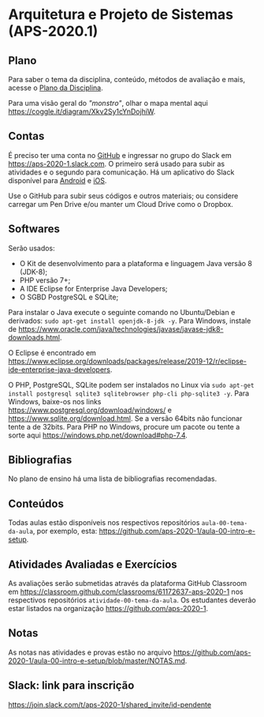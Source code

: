 # Arquitetura e Projeto de Sistemas (APS-2020.1)

## Plano

Para saber o tema da disciplina, conteúdo, métodos de avaliação e mais, acesse o [Plano da Disciplina](https://github.com/aps-2020-1/aula-00-intro-e-setup/blob/master/PLANO.md).

Para uma visão geral do _"monstro"_, olhar o mapa mental aqui <https://coggle.it/diagram/Xkv2Sy1cYnDojhiW>.

## Contas

É preciso ter uma conta no [GitHub](https://github.com/join) e ingressar no grupo do Slack em <https://aps-2020-1.slack.com>. O primeiro será usado para subir as atividades e o segundo para comunicação. Há um aplicativo do Slack disponível para [Android](https://play.google.com/store/apps/details?id=com.Slack&hl=pt_BR) e [iOS](https://itunes.apple.com/br/app/slack/id618783545).

Use o GitHub para subir seus códigos e outros materiais; ou considere carregar um Pen Drive e/ou manter um Cloud Drive como o Dropbox.

## Softwares

Serão usados:

* O Kit de desenvolvimento para a plataforma e linguagem Java versão 8 (JDK-8);
* PHP versão 7+;
* A IDE Eclipse for Enterprise Java Developers;
* O SGBD PostgreSQL e SQLite;

Para instalar o Java execute o seguinte comando no Ubuntu/Debian e derivados: `sudo apt-get install openjdk-8-jdk -y`. Para Windows, instale de <https://www.oracle.com/java/technologies/javase/javase-jdk8-downloads.html>.

O Eclipse é encontrado em <https://www.eclipse.org/downloads/packages/release/2019-12/r/eclipse-ide-enterprise-java-developers>.

O PHP, PostgreSQL, SQLite podem ser instalados no Linux via `sudo apt-get install postgresql sqlite3 sqlitebrowser php-cli php-sqlite3 -y`. Para Windows, baixe-os nos links <https://www.postgresql.org/download/windows/> e <https://www.sqlite.org/download.html>. Se a versão 64bits não funcionar tente a de 32bits. Para PHP no Windows, procure um pacote ou tente a sorte aqui <https://windows.php.net/download#php-7.4>.

## Bibliografias

No plano de ensino há uma lista de bibliografias recomendadas.

## Conteúdos

Todas aulas estão disponíveis nos respectivos repositórios `aula-00-tema-da-aula`, por exemplo, esta: <https://github.com/aps-2020-1/aula-00-intro-e-setup>.

## Atividades Avaliadas e Exercícios

As avaliações serão submetidas através da plataforma GitHub Classroom em <https://classroom.github.com/classrooms/61172637-aps-2020-1> nos respectivos repositórios `atividade-00-tema-da-aula`. Os estudantes deverão estar listados na organização <https://github.com/aps-2020-1>.

## Notas

As notas nas atividades e provas estão no arquivo <https://github.com/aps-2020-1/aula-00-intro-e-setup/blob/master/NOTAS.md>.

## Slack: link para inscrição

<https://join.slack.com/t/aps-2020-1/shared_invite/id-pendente>
